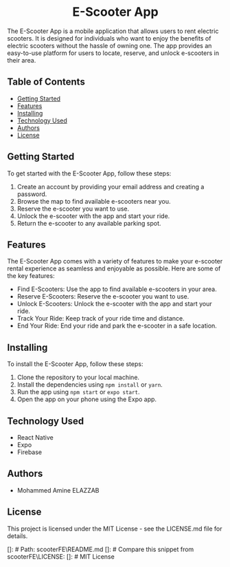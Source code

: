 <h1 align="center"> E-Scooter App </h1>

The E-Scooter App is a mobile application that allows users to rent electric scooters. It is designed for individuals who want to enjoy the benefits of electric scooters without the hassle of owning one. The app provides an easy-to-use platform for users to locate, reserve, and unlock e-scooters in their area.

## Table of Contents

- [Getting Started](#getting-started)
- [Features](#features)
- [Installing](#installing)
- [Technology Used](#technology-used)
- [Authors](#authors)
- [License](#license)

## Getting Started

To get started with the E-Scooter App, follow these steps:

1. Create an account by providing your email address and creating a password.
2. Browse the map to find available e-scooters near you.
3. Reserve the e-scooter you want to use.
4. Unlock the e-scooter with the app and start your ride.
5. Return the e-scooter to any available parking spot.


## Features

The E-Scooter App comes with a variety of features to make your e-scooter rental experience as seamless and enjoyable as possible. Here are some of the key features:

- Find E-Scooters: Use the app to find available e-scooters in your area.
- Reserve E-Scooters: Reserve the e-scooter you want to use.
- Unlock E-Scooters: Unlock the e-scooter with the app and start your ride.
- Track Your Ride: Keep track of your ride time and distance.
- End Your Ride: End your ride and park the e-scooter in a safe location.


## Installing

To install the E-Scooter App, follow these steps:

1. Clone the repository to your local machine.
2. Install the dependencies using `npm install` or `yarn`.
3. Run the app using `npm start` or `expo start`.
4. Open the app on your phone using the Expo app. 

## Technology Used

- React Native
- Expo
- Firebase

## Authors

- Mohammed Amine ELAZZAB

## License

This project is licensed under the MIT License - see the LICENSE.md file for details.

[]: # Path: scooterFE\README.md
[]: # Compare this snippet from scooterFE\LICENSE:
[]: # MIT License



